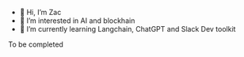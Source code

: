 - 👋 Hi, I’m Zac
- 👀 I’m interested in AI and blockhain
- 🌱 I’m currently learning Langchain, ChatGPT and Slack Dev toolkit

To be completed

<!---
zacknapp/zacknapp is a ✨ special ✨ repository because its `README.md` (this file) appears on your GitHub profile.
You can click the Preview link to take a look at your changes.
--->
